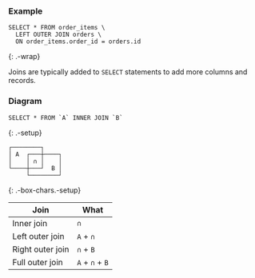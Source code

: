 ### Example

```
SELECT * FROM order_items \
  LEFT OUTER JOIN orders \
  ON order_items.order_id = orders.id
```

{: .-wrap}

Joins are typically added to `SELECT` statements to add more columns and records.

### Diagram

```
SELECT * FROM `A` INNER JOIN `B`
```

{: .-setup}

```
┌────────┐
│ A  ┌───┼────┐
│    │ ∩ │    │
└────┼───┘  B │
     └────────┘
```

{: .-box-chars.-setup}

| Join             | What            |
| ---------------- | --------------- |
| Inner join       | `∩`             |
| Left outer join  | `A` + `∩`       |
| Right outer join | `∩` + `B`       |
| Full outer join  | `A` + `∩` + `B` |
